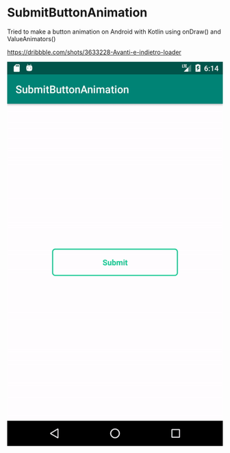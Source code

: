 # SubmitButtonAnimation
Tried to make a button animation on Android with Kotlin using onDraw() and ValueAnimators()

https://dribbble.com/shots/3633228-Avanti-e-indietro-loader

![Submit button animation](animation.gif)
